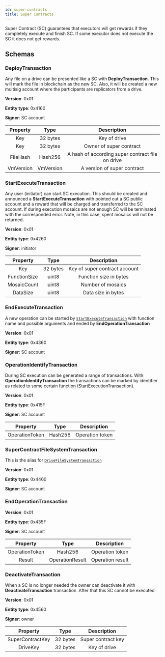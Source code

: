 ```yaml
---
id: super-contracts
title: Super Contracts
---
```


Super Contract (SC) guarantees that executors will get rewards if they completely execute and finish SC. If some executor does not execute the SC it does not get rewards.

## Schemas

### DeployTransaction

Any file on a drive can be presented like a SC with **DeployTransaction**. This will mark the file in blockchain as the new SC. Also, it will be created a new multisig account where the participants are replicators from a drive.

**Version**: 0x01

**Entity type**: 0x4160

**Signer**: SC account

| **Property** | **Type**  |                 **Description**                  |
| :----------: | :-------: | :----------------------------------------------: |
|     Key      | 32 bytes  |                   Key of drive                   |
|     Key      | 32 bytes  |             Owner of super contract              |
|   FileHash   |  Hash256  | A hash of according super contract file on drive |
|  VmVersion   | VmVersion |           A version of super contract            |

### StartExecuteTransaction

Any user (initiator) can start SC execution. This should be created and announced a **StartExecuteTransaction** with pointed out a SC public account and a reward that will be charged and transferred to the SC account. If during execution mosaics are not enough SC will be terminated with the corresponded error. Note, in this case, spent mosaics will not be returned.

**Version**: 0x01

**Entity type**: 0x4260

**Signer**: initiator

| **Property** | **Type** |        **Description**        |
| :----------: | :------: | :---------------------------: |
|     Key      | 32 bytes | Key of super contract account |
| FunctionSize |  uint8   |    Function size in bytes     |
| MosaicCount  |  uint8   |       Number of mosaics       |
|   DataSize   |  uint8   |      Data size in bytes       |

### EndExecuteTransaction

A new operation can be started by [`StartExecuteTransaction`](#startexecutetransaction) with function name and possible arguments and ended by **EndOperationTransaction**

**Version**: 0x01

**Entity type**: 0x4360

**Signer**: SC account

### OperationIdentifyTransaction

During SC execution can be generated a range of transactions. With **OperationIdentifyTransaction** the transactions can be marked by identifier as related to some certain function (StartExecutionTransaction).

**Version**: 0x01

**Entity type**: 0x415F

**Signer**: SC account

|  **Property**  | **Type** | **Description** |
| :------------: | :------: | :-------------: |
| OperationToken | Hash256  | Operation token |

### SuperContractFileSystemTransaction

This is the alias for [`DriveFileSystemTransaction`](drive#drivefilesystemtransaction)

**Version**: 0x01

**Entity type**: 0x4460

**Signer**: SC account

### EndOperationTransaction

**Version**: 0x01

**Entity type**: 0x435F

**Signer**: SC account

|  **Property**  |    **Type**     | **Description**  |
| :------------: | :-------------: | :--------------: |
| OperationToken |     Hash256     | Operation token  |
|     Result     | OperationResult | Operation result |

### DeactivateTransaction

When a SC is no longer needed the owner can deactivate it with **DeactivateTransaction** transaction. After that this SC cannot be executed

**Version**: 0x01

**Entity type**: 0x4560

**Signer**: owner

|   **Property**   | **Type** |  **Description**   |
| :--------------: | :------: | :----------------: |
| SuperContractKey | 32 bytes | Super contract key |
|     DriveKey     | 32 bytes |    Key of drive    |
